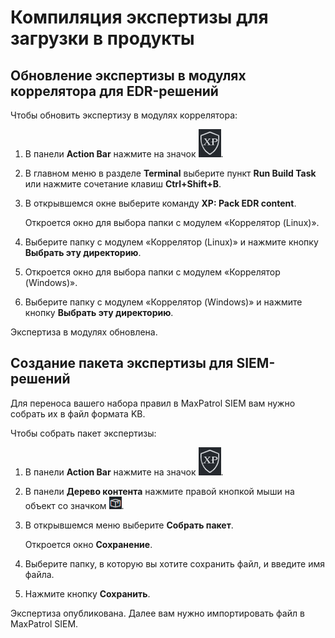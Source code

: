 ﻿# Компиляция экспертизы для загрузки в продукты

## Обновление экспертизы в модулях коррелятора для EDR-решений

Чтобы обновить экспертизу в модулях коррелятора:

1. В панели **Action Bar** нажмите на значок ![pic](pics/xp-icon.png).

1. В главном меню в разделе **Terminal** выберите пункт **Run Build Task** или нажмите сочетание клавиш **Ctrl+Shift+B**.

1. В открывшемся окне выберите команду **XP: Pack EDR content**.

   Откроется окно для выбора папки с модулем «Коррелятор (Linux)».

1. Выберите папку с модулем «Коррелятор (Linux)» и нажмите кнопку **Выбрать эту директорию**.

1. Откроется окно для выбора папки с модулем «Коррелятор (Windows)».

1. Выберите папку с модулем «Коррелятор (Windows)» и нажмите кнопку **Выбрать эту директорию**.

Экспертиза в модулях обновлена.

## Создание пакета экспертизы для SIEM-решений

Для переноса вашего набора правил в MaxPatrol SIEM вам нужно собрать их в файл формата KB.

Чтобы собрать пакет экспертизы:

1. В панели **Action Bar** нажмите на значок ![pic](pics/xp-icon.png).

1. В панели **Дерево контента** нажмите правой кнопкой мыши на объект со значком ![pic](pics/package-icon.png).

1. В открывшемся меню выберите **Собрать пакет**.

   Откроется окно **Сохранение**.

1. Выберите папку, в которую вы хотите сохранить файл, и введите имя файла.

1. Нажмите кнопку **Сохранить**.

Экспертиза опубликована. Далее вам нужно импортировать файл в MaxPatrol SIEM.

